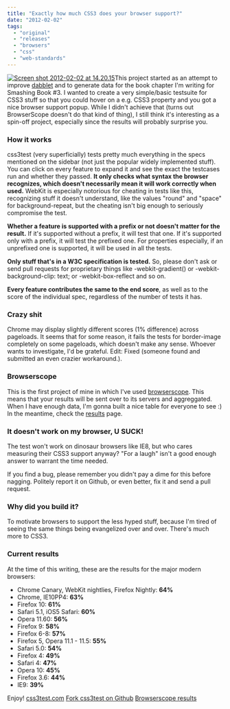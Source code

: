 ```yaml
---
title: "Exactly how much CSS3 does your browser support?"
date: "2012-02-02"
tags:
  - "original"
  - "releases"
  - "browsers"
  - "css"
  - "web-standards"
---
```


[![](images/Screen-shot-2012-02-02-at-14.20.15--300x187.png "Screen shot 2012-02-02 at 14.20.15")](images/Screen-shot-2012-02-02-at-14.20.15-.png)This project started as an attempt to improve [dabblet](http://dabblet.com) and to generate data for the book chapter I'm writing for Smashing Book #3. I wanted to create a very simple/basic testsuite for CSS3 stuff so that you could hover on a e.g. CSS3 property and you got a nice browser support popup. While I didn't achieve that (turns out BrowserScope doesn't do that kind of thing), I still think it's interesting as a spin-off project, especially since the results will probably surprise you.

### How it works

css3test (very superficially) tests pretty much everything in the specs mentioned on the sidebar (not just the popular widely implemented stuff). You can click on every feature to expand it and see the exact the testcases run and whether they passed. **It only checks what syntax the browser recognizes, which doesn't necessarily mean it will work correctly when used.** WebKit is especially notorious for cheating in tests like this, recognizing stuff it doesn't understand, like the values "round" and "space" for background-repeat, but the cheating isn't big enough to seriously compromise the test.

**Whether a feature is supported with a prefix or not doesn't matter for the result.** If it's supported without a prefix, it will test that one. If it's supported only with a prefix, it will test the prefixed one. For properties especially, if an unprefixed one is supported, it will be used in all the tests.

**Only stuff that's in a W3C specification is tested.** So, please don't ask or send pull requests for proprietary things like -webkit-gradient() or -webkit-background-clip: text; or -webkit-box-reflect and so on.

**Every feature contributes the same to the end score**, as well as to the score of the individual spec, regardless of the number of tests it has.

### Crazy shit

Chrome may display slightly different scores (1% difference) across pageloads. It seems that for some reason, it fails the tests for border-image completely on some pageloads, which doesn't make any sense. Whoever wants to investigate, I'd be grateful. Edit: Fixed (someone found and submitted an even crazier workaround.).

### Browserscope

This is the first project of mine in which I've used [browserscope](http://www.browserscope.org/user/settings). This means that your results will be sent over to its servers and aggreggated. When I have enough data, I'm gonna built a nice table for everyone to see :) In the meantime, check the [results](http://www.browserscope.org/browse?category=usertest_agt1YS1wcm9maWxlcnINCxIEVGVzdBidzawNDA) page.

### It doesn't work on my browser, U SUCK!

The test won't work on dinosaur browsers like IE8, but who cares measuring their CSS3 support anyway? "For a laugh" isn't a good enough answer to warrant the time needed.

If you find a bug, please remember you didn't pay a dime for this before nagging. Politely report it on Github, or even better, fix it and send a pull request.

### Why did you build it?

To motivate browsers to support the less hyped stuff, because I'm tired of seeing the same things being evangelized over and over. There's much more to CSS3.

### Current results

At the time of this writing, these are the results for the major modern browsers:

- Chrome Canary, WebKit nightlies, Firefox Nightly: **64%**
- Chrome, IE10PP4: **63%**
- Firefox 10: **61%**
- Safari 5.1, iOS5 Safari: **60%**
- Opera 11.60: **56%**
- Firefox 9: **58%**
- Firefox 6-8: **57%**
- Firefox 5, Opera 11.1 - 11.5: **55%**
- Safari 5.0: **54%**
- Firefox 4: **49%**
- Safari 4: **47%**
- Opera 10: **45%**
- Firefox 3.6: **44%**
- IE9: **39%**

Enjoy! [css3test.com](http://css3test.com) [Fork css3test on Github](https://github.com/LeaVerou/css3test) [Browserscope results](http://www.browserscope.org/browse?category=usertest_agt1YS1wcm9maWxlcnINCxIEVGVzdBidzawNDA)

